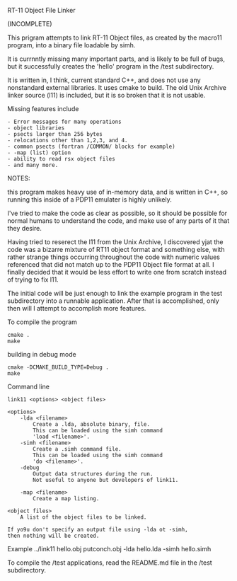 RT-11 Object File Linker

(INCOMPLETE)


This prigram attempts to link RT-11 Object files, as created by the
macro11 program, into a binary file loadable by simh.

It is currnntly missing many important parts, and is likely to be
full of bugs, but it successfully creates the 'hello' program in
the /test subdirectory.

It is written in, I think, current standard C++, and does not use
any nonstandard external libraries. It uses cmake to build.
The old Unix Archive linker source (l11) is included, but it is so
broken that it is not usable.

Missing features include

	- Error messages for many operations
	- object libraries
	- psects larger than 256 bytes
	- relocations other than 1,2,3, and 4.
	- common psects (fortran /COMMON/ blocks for example)
	- -map (list) option
	- ability to read rsx object files
	- and many more.

NOTES:

this program makes heavy use of in-memory data, and is written in C++,
so running this inside of a PDP11 emulater is highly unlikely.

I've tried to make the code as clear as possible, so it should be
possible for normal humans to understand the code, and make use of any
parts of it that they desire.

Having tried to reserect the l11 from the Unix Archive, I discovered
yjat the code was a bizarre mixture of RT11 object format and something
 else, with rather strange things occurring throughout the code with
numeric values referenced that did not match up to the PDP11 Object
file format at all. I finally decided that it would be less effort to
write one from scratch instead of trying to fix l11.

The initial code will be just enough to link the example program in
the test subdirectory into a runnable application. After that is 
accomplished, only then will I attempt to accomplish more features.



To compile the program

	cmake .
	make

building in debug mode

	cmake -DCMAKE_BUILD_TYPE=Debug .
	make

Command line

	link11 <options> <object files>

	<options>
		-lda <filename>
			Create a .lda, absolute binary, file.
			This can be loaded using the simh command
			'load <filename>'.
		-simh <filename>
			Create a .simh command file.
			This can be loaded using the simh command
			'do <filename>'.
		-debug
			Output data structures during the run.
			Not useful to anyone but developers of link11.

		-map <filename>
			Create a map listing.

	<object files>
		A list of the object files to be linked.

	If yo9u don't specify an output file using -lda ot -simh,
	then nothing will be created.

Example
	../link11 hello.obj putconch.obj -lda hello.lda -simh hello.simh

To compile the /test applications, read the README.md file in the /test
subdirectory.

